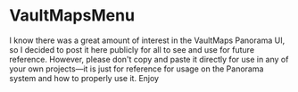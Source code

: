 # VaultMapsMenu

I know there was a great amount of interest in the VaultMaps Panorama UI, so I decided to post it here publicly for all to see and use for future reference. However, please don't copy and paste it directly for use in any of your own projects—it is just for reference for usage on the Panorama system and how to properly use it. Enjoy
